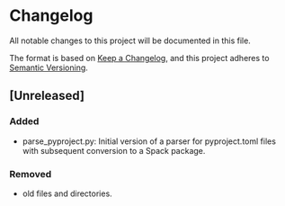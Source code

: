 # Changelog

All notable changes to this project will be documented in this file.

The format is based on [Keep a Changelog](https://keepachangelog.com/en/1.1.0/),
and this project adheres to [Semantic Versioning](https://semver.org/spec/v2.0.0.html).

## [Unreleased]

### Added
- parse_pyproject.py: Initial version of a parser for pyproject.toml files with subsequent conversion to a Spack package.

### Removed
- old files and directories.
